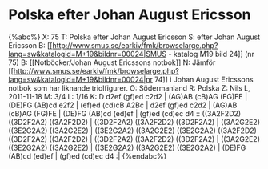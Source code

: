# Polska efter Johan August Ericsson

{%abc%}
X: 75
T: Polska efter Johan August Ericsson
S: efter Johan August Ericsson
B: [[http://www.smus.se/earkiv/fmk/browselarge.php?lang=sw&katalogid=M+19&bildnr=00024|SMUS - katalog M19 bild 24]] (nr 75)
B: [[Notböcker/Johan August Ericssons notbok]]
N: Jämför [[http://www.smus.se/earkiv/fmk/browselarge.php?lang=sw&katalogid=M+19&bildnr=00024|nr 74]] i Johan August Ericssons notbok som har liknande triolfigurer.
O: Södermanland
R: Polska
Z: Nils L, 2011-11-18
M: 3/4
L: 1/16
K: D
d2ef (gf)ed c2d2 | (AG)AB (cB)AG (FG)FE | (DE)FG (AB)cd e2f2 | (ef)ed (cd)cB A2Bc |
d2ef (gf)ed c2d2 | (AG)AB (cB)AG (FG)FE | (DE)FG (AB)cd (ed)ef | (gf)ed (cd)ec d4 ::
((3A2F2D2) ((3D2F2A2) ((3A2F2D2) | ((3D2F2A2) ((3A2F2D2) ((3D2F2A2) | ((3A2G2E2) ((3E2G2A2) ((3A2G2E2) | ((3E2G2A2) ((3A2G2E2) ((3E2G2A2)
((3A2F2D2) ((3D2F2A2) ((3A2F2D2) | ((3D2F2A2) ((3A2F2D2) ((3D2F2A2) | ((3A2G2E2) ((3E2G2A2) ((3A2G2E2) | ((3E2G2A2) ((3A2G2E2) ((3E2G2A2)
| (DE)FG (AB)cd (ed)ef | (gf)ed (cd)ec d4 :|
{%endabc%}
